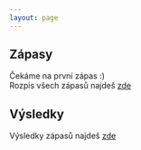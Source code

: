 ```yaml
---
layout: page
---
```


## Zápasy
<!-- Aktuálně probíhá: 1.kolo -->
Čekáme na první zápas :) <br>
Rozpis všech zápasů najdeš [zde](/zapasy)

## Výsledky

Výsledky zápasů najdeš [zde](/vysledky)